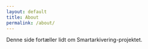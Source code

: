 ```yaml
---
layout: default
title: About
permalink: /about/
---
```


Denne side fortæller lidt om Smartarkivering-projektet.